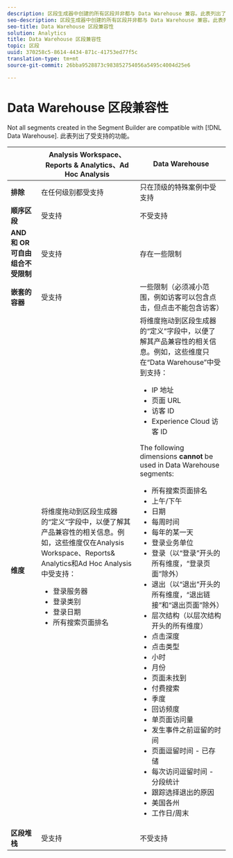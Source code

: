 ```yaml
---
description: 区段生成器中创建的所有区段并非都与 Data Warehouse 兼容。此表列出了受支持的功能。
seo-description: 区段生成器中创建的所有区段并非都与 Data Warehouse 兼容。此表列出了受支持的功能。
seo-title: Data Warehouse 区段兼容性
solution: Analytics
title: Data Warehouse 区段兼容性
topic: 区段
uuid: 370258c5-8614-4434-871c-41753ed77f5c
translation-type: tm+mt
source-git-commit: 26bba9528873c983852754056a5495c4004d25e6

---
```



# Data Warehouse 区段兼容性

Not all segments created in the Segment Builder are compatible with [!DNL Data Warehouse]. 此表列出了受支持的功能。

<table id="table_BBB1DAFDF85041598FA4AF869172CF7F"> 
 <thead> 
  <tr> 
   <th colname="col1" class="entry"> </th> 
   <th colname="col2" class="entry"> Analysis Workspace、Reports &amp; Analytics、Ad Hoc Analysis </th> 
   <th colname="col3" class="entry"> Data Warehouse </th> 
  </tr> 
 </thead>
 <tbody> 
  <tr> 
   <td colname="col1"> <b>排除</b> </td> 
   <td colname="col2"> 在任何级别都受支持 </td> 
   <td colname="col3"> 只在顶级的特殊案例中受支持 </td> 
  </tr> 
  <tr> 
   <td colname="col1"> <b>顺序区段</b> </td> 
   <td colname="col2"> 受支持 </td> 
   <td colname="col3"> 不受支持 </td> 
  </tr> 
  <tr> 
   <td colname="col1"> <b>AND 和 OR 可自由组合不受限制</b> </td> 
   <td colname="col2"> 受支持 </td> 
   <td colname="col3"> 存在一些限制 </td> 
  </tr> 
  <tr> 
   <td colname="col1"> <b>嵌套的容器</b> </td> 
   <td colname="col2"> 受支持 </td> 
   <td colname="col3"> 一些限制（必须减小范围，例如访客可以包含点击，但点击不能包含访客） </td> 
  </tr> 
  <tr> 
   <td colname="col1"> <b>维度</b> </td> 
   <td colname="col2">将维度拖动到区段生成器的“定义”<span class="uicontrol"></span>字段中，以便了解其产品兼容性的相关信息。例如，这些维度仅在Analysis Workspace、Reports&amp; Analytics和Ad Hoc Analysis中受支持： 
    <ul id="ul_BD708CC3A16743F49F998D1046EC70A3"> 
     <li id="li_240DA619D50B4336ACD9117BF59AF10A">登录服务器 </li> 
     <li id="li_222D4D4116674EF8A52945CCB9C78719">登录类别 </li> 
     <li id="li_5A43C846E2EA4EFCB892DE9E0607C68C">登录日期 </li> 
     <li id="li_8E9CABBE04FC4A7A9A5D2BDD34AD3C87">所有搜索页面排名 </li> 
    </ul> </td> 
   <td colname="col3"> 将维度拖动到区段生成器的“定义”<span class="uicontrol"></span>字段中，以便了解其产品兼容性的相关信息。例如，这些维度只在“Data Warehouse”中受到支持： 
    <ul id="ul_61A5B314CCCF497DB0385324E3309E22"> 
     <li id="li_1254089BDFAE4E0F8E51CB1511BBBF53">IP 地址 </li> 
     <li id="li_D8E040F77A8C46A084547F4FE685CB10">页面 URL </li> 
     <li id="li_4C79AE900CF6458780C124143DC6FA5B">访客 ID </li> 
     <li id="li_4EC10645DE9740609D8DDFD4F668FE67">Experience Cloud 访客 ID </li> 
    </ul> <p>The following dimensions <b>cannot </b>be used in Data Warehouse segments: </p> 
    <ul id="ul_FE143F6D1ABF45DAA444E1B5691C7D4F"> 
     <li id="li_E77F3CC45BA04674B857FE5AB19D56F1">所有搜索页面排名 </li> 
     <li id="li_95E1549C13F14BA0B32686401EE78E31">上午/下午 </li> 
     <li id="li_6F1C8FC2E7674A0CA14B70B65784D896">日期 </li> 
     <li id="li_79D1A91D741D4CCC937D07906D71F964">每周时间 </li> 
     <li id="li_4008565353084611BD782B98D50C0611">每年的某一天 </li> 
     <li id="li_F87D78F125874087BFF74FAAE2BA46F5">登录业务单位 </li> 
     <li id="li_53DA4E64C6714CFF90D164245D01C16A">登录（以“登录”开头的所有维度，“登录页面”除外） </li> 
     <li id="li_7F26B0E54A4A48319F31D8FC499D1CF2">退出（以“退出”开头的所有维度，“退出链接”和“退出页面”除外） </li> 
     <li id="li_1877D2D8A95B43F29CAA426BF2FE4996">层次结构（以层次结构开头的所有维度） </li> 
     <li id="li_DF0BCC63ED274ABEA1C5A28274936310">点击深度 </li> 
     <li id="li_98BE56213E1A4FD28D4858D53C46D23E">点击类型 </li> 
     <li id="li_52ECB31657DF4180BDB9C8D21CC74313">小时 </li> 
     <li id="li_93716207F2614822ACB84100B35D27BC">月份 </li> 
     <li id="li_FFC8E1F7092C4876A7E9F2365CC234B9">页面未找到 </li> 
     <li id="li_7A070C8E0F664F5AB554555B17D0E4E6">付费搜索 </li> 
     <li id="li_12228C18BF90463C8D8394FB810843D3">季度 </li> 
     <li id="li_1833B6E2011C4757A60CAA2C98B35AFA">回访频度 </li> 
     <li id="li_39154CD74A534D9AA09C701FE1E2C521">单页面访问量 </li> 
     <li id="li_84BDE34DD577488881E8842D2DE72D3C">发生事件之前逗留的时间 </li> 
     <li id="li_552BE3414CC949B3B24BE99298945874">页面逗留时间 - 已存储 </li> 
     <li id="li_33D815E04CB3493C82BE33E958C2D7B9">每次访问逗留时间 - 分段统计 </li> 
     <li id="li_76F2BB88B8CD456DB50D04F36BB7854B">跟踪选择退出的原因 </li> 
     <li id="li_07345E08D0584CEC99128A0542587019">美国各州 </li> 
     <li id="li_3D6BD9E927334B9BBC29E602D1103F7A">工作日/周末 </li> 
    </ul> </td> 
  </tr> 
  <tr> 
   <td colname="col1"> <b>区段堆栈</b> </td> 
   <td colname="col2"> 受支持 </td> 
   <td colname="col3"> 不受支持 </td> 
  </tr> 
 </tbody> 
</table>

